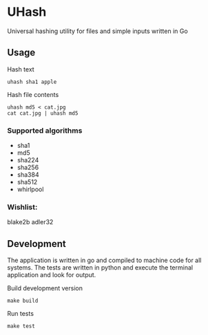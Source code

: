 # UHash

Universal hashing utility for files and simple inputs written in Go

## Usage

Hash text

```
uhash sha1 apple
```

Hash file contents

```
uhash md5 < cat.jpg
cat cat.jpg | uhash md5
```

### Supported algorithms

- sha1
- md5
- sha224
- sha256
- sha384
- sha512
- whirlpool

### Wishlist:

blake2b
adler32

## Development

The application is written in go and compiled to machine code for all systems. The tests are written in python and execute the terminal application and look for output.

Build development version

```
make build
```

Run tests

```
make test
```
